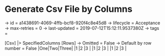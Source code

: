 # Generate Csv File by Columns

-> id = a1438691-4069-4ffb-bcf8-920f4c8e45d8
-> lifecycle = Acceptance
-> max-retries = 0
-> last-updated = 2019-07-12T15:12:11.9537380Z
-> tags = 

[Csv]
|> SpecifiedColumns
    [Rows]
    -> Omitted = False
    -> Default by row number = False
    |One|Two|Three|
    |1  |2  |3    |
    |1  |2  |3    |
    |1  |2  |3    |

~~~
